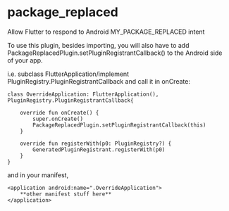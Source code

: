 # package_replaced

Allow Flutter to respond to Android MY_PACKAGE_REPLACED intent

To use this plugin, besides importing, you will also have to add
PackageReplacedPlugin.setPluginRegistrantCallback() to the Android side of your app.

i.e. subclass FlutterApplication/implement PluginRegistry.PluginRegistrantCallback
and call it in onCreate:

    class OverrideApplication: FlutterApplication(), PluginRegistry.PluginRegistrantCallback{

        override fun onCreate() {
            super.onCreate()
            PackageReplacedPlugin.setPluginRegistrantCallback(this)
        }

        override fun registerWith(p0: PluginRegistry?) {
            GeneratedPluginRegistrant.registerWith(p0)
        }
    }


and in your manifest,

    <application android:name=".OverrideApplication">
        **other manifest stuff here**
    </application>
